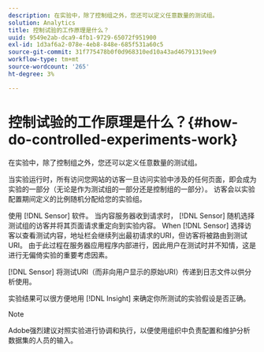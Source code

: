 ```yaml
---
description: 在实验中，除了控制组之外，您还可以定义任意数量的测试组。
solution: Analytics
title: 控制试验的工作原理是什么？
uuid: 9549e2ab-dca9-4fb1-9729-65072f951900
exl-id: 1d3af6a2-078e-4eb8-848e-685f531a60c5
source-git-commit: 31f775478b0f0d968310ed10a43ad46791319ee9
workflow-type: tm+mt
source-wordcount: '265'
ht-degree: 3%

---
```


# 控制试验的工作原理是什么？{#how-do-controlled-experiments-work}

在实验中，除了控制组之外，您还可以定义任意数量的测试组。

当实验运行时，所有访问您网站的访客一旦访问实验中涉及的任何页面，即会成为实验的一部分（无论是作为测试组的一部分还是控制组的一部分）。 访客会以实验配置期间定义的比例随机分配给您的实验组。

使用 [!DNL Sensor] 软件。 当内容服务器收到请求时， [!DNL Sensor] 随机选择测试组的访客并将其页面请求重定向到实验内容。 When [!DNL Sensor] 选择访客以查看测试内容，地址栏会继续列出最初请求的URI，但访客将被路由到测试URI。 由于此过程在服务器应用程序内部进行，因此用户在测试时并不知情，这是进行无偏倚实验的重要考虑因素。

[!DNL Sensor] 将测试URI（而非向用户显示的原始URI）传递到日志文件以供分析使用。

实验结果可以很方便地用 [!DNL Insight] 来确定你所测试的实验假设是否正确。

>[!NOTE]
>
>Adobe强烈建议对照实验进行协调和执行，以便使用组织中负责配置和维护分析数据集的人员的输入。
